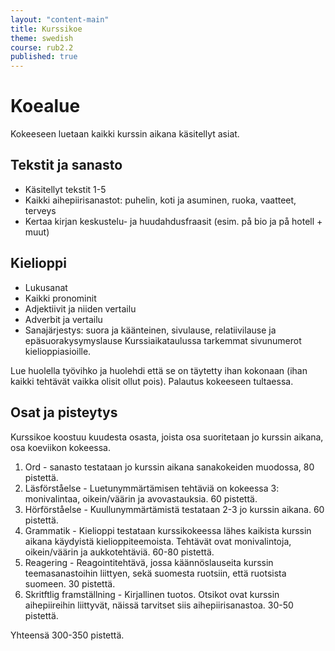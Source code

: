 ```yaml
---
layout: "content-main"
title: Kurssikoe
theme: swedish
course: rub2.2
published: true
---
```


# Koealue

Kokeeseen luetaan kaikki kurssin aikana käsitellyt asiat.

## Tekstit ja sanasto
- Käsitellyt tekstit 1-5
- Kaikki aihepiirisanastot: puhelin, koti ja asuminen, ruoka, vaatteet, terveys
- Kertaa kirjan keskustelu- ja huudahdusfraasit (esim. på bio ja på hotell + muut)

## Kielioppi
- Lukusanat
- Kaikki pronominit
- Adjektiivit ja niiden vertailu
- Adverbit ja vertailu
- Sanajärjestys: suora ja käänteinen, sivulause, relatiivilause ja epäsuorakysymyslause
Kurssiaikataulussa tarkemmat sivunumerot kielioppiasioille.

Lue huolella työvihko ja huolehdi että se on täytetty ihan kokonaan (ihan kaikki tehtävät vaikka olisit ollut pois). Palautus kokeeseen tultaessa.

## Osat ja pisteytys
Kurssikoe koostuu kuudesta osasta, joista osa suoritetaan jo kurssin aikana,
osa koeviikon kokeessa.

1. Ord - sanasto testataan jo kurssin aikana sanakokeiden muodossa, 80 pistettä.
2. Läsförståelse - Luetunymmärtämisen tehtäviä on kokeessa 3: monivalintaa,
oikein/väärin ja avovastauksia. 60 pistettä.
3. Hörförståelse - Kuullunymmärtämistä testataan 2-3 jo kurssin aikana. 60 pistettä.
4. Grammatik - Kielioppi testataan kurssikokeessa lähes kaikista kurssin aikana
käydyistä kielioppiteemoista. Tehtävät ovat monivalintoja, oikein/väärin ja
aukkotehtäviä. 60-80 pistettä.
5. Reagering - Reagointitehtävä, jossa käännöslauseita kurssin teemasanastoihin
liittyen, sekä suomesta ruotsiin, että ruotsista suomeen. 30 pistettä.
6. Skritftlig framställning - Kirjallinen tuotos. Otsikot ovat kurssin
aihepiireihin liittyvät, näissä tarvitset siis aihepiirisanastoa. 30-50 pistettä.

Yhteensä 300-350 pistettä.
